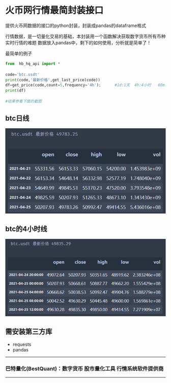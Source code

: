 # 火币网行情最简封装接口
提供火币网数据的接口的python封装，封装成pandas的dataframe格式 

行情数据，是一切量化交易的基础，本封装用一个函数解决获取数字货币所有币种实时行情的难题
数据放入pandas中，剩下的如何使用，分析就是简单了！

最简单的例子



```python
from  hb_hq_api import *

code='btc.usdt'
print(code,'最新价格',get_last_price(code))
df=get_price(code,count=5,frequency='4h');      #1d:1天  4h:4小时   60m: 60分钟    15m:15分钟
print(df)

#结果参看下面的截图
```
## btc日线
![btc日线](/img/btc425.png)
 

## btc的4小时线
![btc小时线](/img/btc425_4.png)


## 需安装第三方库
* requests
* pandas


----------------------------------------------------
### 巴特量化(BestQuant)：数字货币 股市量化工具 行情系统软件提供商
----------------------------------------------------
